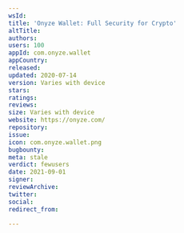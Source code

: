 ```yaml
---
wsId: 
title: 'Onyze Wallet: Full Security for Crypto'
altTitle: 
authors: 
users: 100
appId: com.onyze.wallet
appCountry: 
released: 
updated: 2020-07-14
version: Varies with device
stars: 
ratings: 
reviews: 
size: Varies with device
website: https://onyze.com/
repository: 
issue: 
icon: com.onyze.wallet.png
bugbounty: 
meta: stale
verdict: fewusers
date: 2021-09-01
signer: 
reviewArchive: 
twitter: 
social: 
redirect_from: 

---
```


